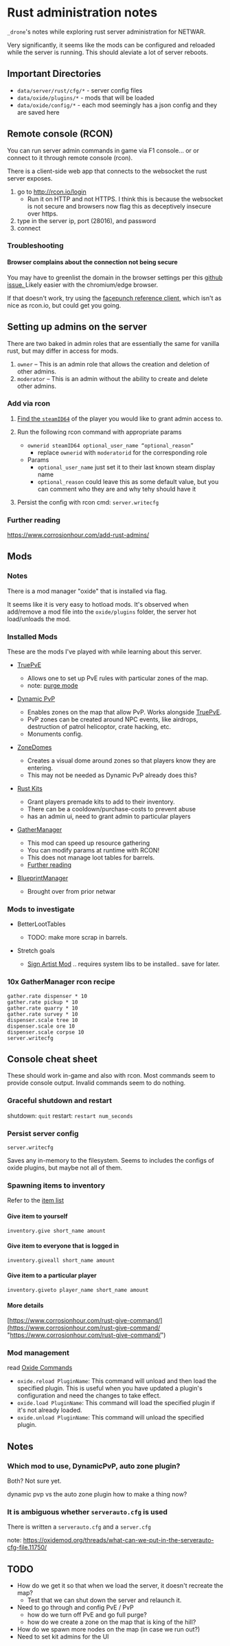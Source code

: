 # Rust administration notes

`_drone`'s notes while exploring rust server administration for NETWAR.

Very significantly, it seems like the mods can be configured and reloaded while the server is running.  This should aleviate a lot of server reboots.


## Important Directories

- `data/server/rust/cfg/*` - server config files
- `data/oxide/plugins/*` - mods that will be loaded
- `data/oxide/config/*` - each mod seemingly has a json config and they are saved here

## Remote console (RCON)

You can run server admin commands in game via F1 console... or or connect to it through remote console (rcon).

There is a client-side web app that connects to the websocket the rust server exposes.

1. go to http://rcon.io/login
	- Run it on HTTP and not HTTPS.  I think this is because the websocket is not secure and browsers now flag this as deceptively insecure over https. 
2. type in the server ip, port (28016), and password
3. connect

### Troubleshooting

#### Browser complains about the connection not being secure

You may have to greenlist the domain in the browser settings per this [github issue. ](https://github.com/Facepunch/webrcon/issues/36) Likely easier with the chromium/edge browser.

If that doesn't work, try using the [facepunch reference client](http://facepunch.github.io/webrcon/), which isn't as nice as rcon.io, but could get you going.


## Setting up admins on the server

There are two baked in admin roles that are essentially the same for vanilla rust, but may differ in access for mods.

1. `owner` – This is an admin role that allows the creation and deletion of other admins.
2. `moderator` – This is an admin without the ability to create and delete other admins.

### Add via rcon

1. [Find the `steamID64`](https://steamid.io/) of the player you would like to grant admin access to.

2. Run the following rcon command with appropriate params
	- `ownerid steamID64 optional_user_name “optional_reason”`
		- replace `ownerid` with `moderatorid` for the corresponding role
	- Params
		- `optional_user_name` just set it to their last known steam display name
		- `optional_reason` could leave this as some default value, but you can comment who they are and why tehy should have it 
3. Persist the config with rcon cmd: `server.writecfg`

### Further reading
https://www.corrosionhour.com/add-rust-admins/

## Mods

### Notes

There is a mod manager "oxide" that is installed via flag. 

It seems like it is very easy to hotload mods.  It's observed when add/remove a mod file into the `oxide/plugins` folder, the server hot load/unloads the mod.

### Installed Mods

These are the mods I've played with while learning about this server.

- [TruePvE][TruePvE]
	- Allows one to set up PvE rules with particular zones of the map.
	- note: [purge mode](https://umod.org/community/true-pve/24865-perfect-truepve-settings-with-option-for-purge)

- [Dynamic PvP](https://umod.org/plugins/dynamic-pvp)
	- Enables zones on the map that allow PvP.  Works alongside [TruePvE][TruePvE].
	- PvP zones can be created around NPC events, like airdrops, destruction of patrol helicoptor, crate hacking, etc.
	- Monuments config.

- [ZoneDomes](https://umod.org/plugins/zone-domes)
	- Creates a visual dome around zones so that players know they are entering.
	- This may not be needed as Dynamic PvP already does this?
	
- [Rust Kits][Rust Kits]
	- Grant players premade kits to add to their inventory.
	- There can be a cooldown/purchase-costs to prevent abuse
	- has an admin ui, need to grant admin to particular players

- [GatherManager](https://umod.org/plugins/gather-manager)
	- This mod can speed up resource gathering
	- You can modify params at runtime with RCON!
	- This does not manage loot tables for barrels.
	- [Further reading](https://www.gameserverkings.com/knowledge-base/rust/modify-gather-rate/)

- [BlueprintManager](https://umod.org/plugins/blueprint-manager)
	- Brought over from prior netwar

[TruePvE]: https://umod.org/plugins/true-pve
[Rust Kits]:https://umod.org/plugins/rust-kits

### Mods to investigate

- BetterLootTables
	- TODO: make more scrap in barrels.

- Stretch goals
	- [Sign Artist Mod](https://rustez.com/forums/topic/4349-the-ultimate-sil-guide/ "https://rustez.com/forums/topic/4349-the-ultimate-sil-guide/") .. requires system libs to be installed.. save for later.

### 10x GatherManager rcon recipe

```
gather.rate dispenser * 10
gather.rate pickup * 10
gather.rate quarry * 10
gather.rate survey * 10
dispenser.scale tree 10
dispenser.scale ore 10
dispenser.scale corpse 10
server.writecfg
```


## Console cheat sheet

These should work in-game and also with rcon.  Most commands seem to provide console output. Invalid commands seem to do nothing.

### Graceful shutdown and restart

shutdown: `quit`
restart: `restart num_seconds`
### Persist server config

`server.writecfg` 

Saves any in-memory to the filesystem.  Seems to includes the configs of oxide plugins, but maybe not all of them.

### Spawning items to inventory

Refer to the [item list](https://www.corrosionhour.com/rust-item-list/)
#### Give item to yourself

`inventory.give short_name amount`
#### Give item to everyone that is logged in

`inventory.giveall short_name amount`
#### Give item to a particular player

`inventory.giveto player_name short_name amount`

#### More details 
[https://www.corrosionhour.com/rust-give-command/](https://www.corrosionhour.com/rust-give-command/ "https://www.corrosionhour.com/rust-give-command/") 

### Mod management

read [Oxide Commands](https://docs.oxidemod.com/guides/owners/commands#oxide-commands)

- `oxide.reload PluginName`: This command will unload and then load the specified plugin. This is useful when you have updated a plugin's configuration and need the changes to take effect.
- `oxide.load PluginName`: This command will load the specified plugin if it's not already loaded.
- `oxide.unload PluginName`: This command will unload the specified plugin.

## Notes


### Which mod to use, DynamicPvP, auto zone plugin?

Both?  Not sure yet.

dynamic pvp vs the auto zone plugin how to make a thing now? 

### It is ambiguous whether `serverauto.cfg` is used

There is written a `serverauto.cfg` and a `server.cfg`

note: https://oxidemod.org/threads/what-can-we-put-in-the-serverauto-cfg-file.11750/


## TODO

- How do we get it so that when we load the server, it doesn't recreate the map?
	- Test that we can shut down the server and relaunch it.
- Need to go through and config PvE / PvP
	- how do we turn off PvE and go full purge?
	- how do we create a zone on the map that is king of the hill?
- How do we spawn more nodes on the map (in case we run out?)
- Need to set kit admins for the UI



